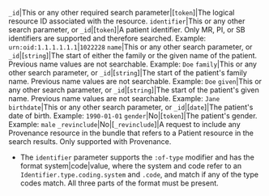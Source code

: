  `_id`|This or any other required search parameter|[`token`]|The logical resource ID associated with the resource.
 `identifier`|This or any other search parameter, or `_id`|[`token`]|A patient identifier. Only MR, PI, or SB identifiers are supported and therefore searched. Example: `urn:oid:1.1.1.1.1.1`\|`1022228`
 `name`|This or any other search parameter, or `_id`|[`string`]|The start of either the family or the given name of the patient. Previous name values are not searchable. Example: `Doe`
 `family`|This or any other search parameter, or `_id`|[`string`]|The start of the patient's family name. Previous name values are not searchable. Example: `Doe`
 `given`|This or any other search parameter, or `_id`|[`string`]|The start of the patient's given name. Previous name values are not searchable. Example: `Jane`
 `birthdate`|This or any other search parameter, or `_id`|[`date`]|The patient's date of birth.  Example: `1990-01-01`
 `gender`|No|[`token`]|The patient's gender. Example: `male`
 `_revinclude`|No|[`_revinclude`]|A request to include any Provenance resource in the bundle that refers to a Patient resource in the search results. Only supported with Provenance.

* The `identifier` parameter supports the `:of-type` modifier and has the format system\|code\|value, where the system and code refer to an `Identifier.type.coding.system` and `.code`, and match if any of the type codes match. All three parts of the format must be present.
